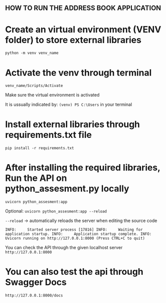 ## HOW TO RUN THE ADDRESS BOOK APPLICATION

# Create an virtual environment (VENV folder) to store external libraries

`python -m venv venv_name`

# Activate the venv through terminal

`venv_name/Scripts/Activate`

Make sure the virtual environment is activated

It is ussually indicated by: `(venv) PS C:\Users` in your terminal

# Install external libraries through requirements.txt file

`pip install -r requirements.txt`

# After installing the required libraries, Run the API on python_assesment.py locally

`uvicorn python_assesment:app` 

Optional: `uvicorn python_assesment:app --reload` 

`--reload` -> automatically reloads the server when editing the source code



`INFO:     Started server process [17816]
INFO:     Waiting for application startup.
INFO:     Application startup complete.
INFO:     Uvicorn running on http://127.0.0.1:8000 (Press CTRL+C to quit)
`

You can check the API through the given localhost server `http://127.0.0.1:8000`

# You can also test the api through Swagger Docs 

`http://127.0.0.1:8000/docs`




